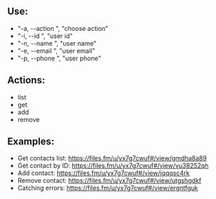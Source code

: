 ## Use:

- "-a, --action <type>", "choose action"
- "-i, --id <type>", "user id"
- "-n, --name <type>", "user name"
- "-e, --email <type>", "user email"
- "-p, --phone <type>", "user phone"

## Actions:

- list
- get
- add
- remove

## Examples:

- Get contacts list: https://files.fm/u/yx7g7cwuf#/view/gmdha8a89
- Get contact by ID: https://files.fm/u/yx7g7cwuf#/view/vu38252qh
- Add contact: https://files.fm/u/yx7g7cwuf#/view/jqqqsc4rk
- Remove contact: https://files.fm/u/yx7g7cwuf#/view/utgshgdkf
- Catching errors: https://files.fm/u/yx7g7cwuf#/view/ergntfguk
